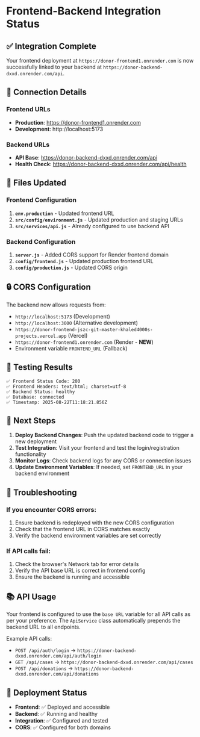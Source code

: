 # Frontend-Backend Integration Status

## ✅ Integration Complete

Your frontend deployment at `https://donor-frontend1.onrender.com` is now successfully linked to your backend at `https://donor-backend-dxxd.onrender.com/api`.

## 🔗 Connection Details

### Frontend URLs
- **Production**: https://donor-frontend1.onrender.com
- **Development**: http://localhost:5173

### Backend URLs
- **API Base**: https://donor-backend-dxxd.onrender.com/api
- **Health Check**: https://donor-backend-dxxd.onrender.com/api/health

## 📁 Files Updated

### Frontend Configuration
1. **`env.production`** - Updated frontend URL
2. **`src/config/environment.js`** - Updated production and staging URLs
3. **`src/services/api.js`** - Already configured to use backend API

### Backend Configuration
1. **`server.js`** - Added CORS support for Render frontend domain
2. **`config/frontend.js`** - Updated production frontend URL
3. **`config/production.js`** - Updated CORS origin

## 🔒 CORS Configuration

The backend now allows requests from:
- `http://localhost:5173` (Development)
- `http://localhost:3000` (Alternative development)
- `https://donor-frontend-jszc-git-master-khaled4000s-projects.vercel.app` (Vercel)
- `https://donor-frontend1.onrender.com` (Render - **NEW**)
- Environment variable `FRONTEND_URL` (Fallback)

## 🧪 Testing Results

```
✅ Frontend Status Code: 200
✅ Frontend Headers: text/html; charset=utf-8
✅ Backend Status: healthy
✅ Database: connected
✅ Timestamp: 2025-08-22T11:18:21.856Z
```

## 🚀 Next Steps

1. **Deploy Backend Changes**: Push the updated backend code to trigger a new deployment
2. **Test Integration**: Visit your frontend and test the login/registration functionality
3. **Monitor Logs**: Check backend logs for any CORS or connection issues
4. **Update Environment Variables**: If needed, set `FRONTEND_URL` in your backend environment

## 🔧 Troubleshooting

### If you encounter CORS errors:
1. Ensure backend is redeployed with the new CORS configuration
2. Check that the frontend URL in CORS matches exactly
3. Verify the backend environment variables are set correctly

### If API calls fail:
1. Check the browser's Network tab for error details
2. Verify the API base URL is correct in frontend config
3. Ensure the backend is running and accessible

## 📚 API Usage

Your frontend is configured to use the `base URL` variable for all API calls as per your preference. The `ApiService` class automatically prepends the backend URL to all endpoints.

Example API calls:
- `POST /api/auth/login` → `https://donor-backend-dxxd.onrender.com/api/auth/login`
- `GET /api/cases` → `https://donor-backend-dxxd.onrender.com/api/cases`
- `POST /api/donations` → `https://donor-backend-dxxd.onrender.com/api/donations`

## 🎯 Deployment Status

- **Frontend**: ✅ Deployed and accessible
- **Backend**: ✅ Running and healthy
- **Integration**: ✅ Configured and tested
- **CORS**: ✅ Configured for both domains
